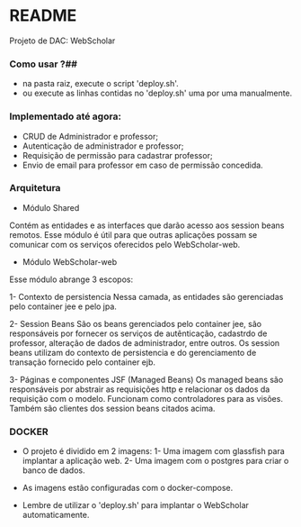 # README #

Projeto de DAC: WebScholar

### Como usar ?##

* na pasta raiz, execute o script 'deploy.sh'.
* ou execute as linhas contidas no 'deploy.sh' uma por uma manualmente.


### Implementado até agora: ###

* CRUD de Administrador e professor;
* Autenticação de administrador e professor;
* Requisição de permissão para cadastrar professor;
* Envio de email para professor em caso de permissão concedida.

### Arquitetura ###

* Módulo Shared
   
Contém as entidades e as interfaces que darão acesso aos session beans remotos.
Esse módulo é útil para que outras aplicações possam se comunicar com os serviços oferecidos pelo WebScholar-web.

* Módulo WebScholar-web

Esse módulo abrange 3 escopos:

1- Contexto de persistencia
Nessa camada, as entidades são gerenciadas pelo container jee e pelo jpa.

2- Session Beans
São os beans gerenciados pelo container jee, são responsáveis por fornecer os serviços de autênticação, cadastrdo de professor, alteração de dados de administrador, entre outros. Os session beans utilizam do contexto de persistencia e do gerenciamento de transação fornecido pelo container ejb.

3- Páginas e componentes JSF (Managed Beans)
Os managed beans são responsáveis por abstrair as requisições http e relacionar os dados da requisição com o modelo. Funcionam como controladores para as visões. Também são clientes dos session beans citados acima.



### DOCKER ###

* O projeto é dividido em 2 imagens:
1- Uma imagem com glassfish para implantar a aplicação web.
2- Uma imagem com o postgres para criar o banco de dados.

* As imagens estão configuradas com o docker-compose.
* Lembre de utilizar o 'deploy.sh' para implantar o WebScholar automaticamente.